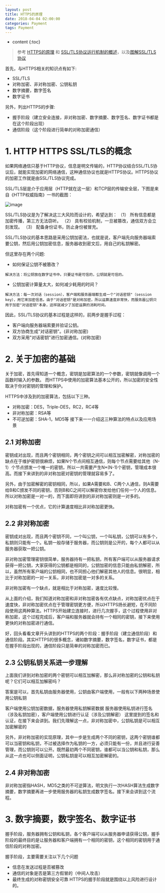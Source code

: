 ```yaml
---
layout: post
title: HTTPS的原理
date: 2018-04-04 02:00:00
categories: Payment
tags: Payment
---
```

* content
{:toc}

> 参考 [HTTPS的原理](http://quinnchen.me/2016/11/28/2016-11-28-https/) 和 [SSL/TLS协议运行机制的概述](http://www.ruanyifeng.com/blog/2014/02/ssl_tls.html)，以及[图解SSL/TLS协议](http://www.ruanyifeng.com/blog/2014/09/illustration-ssl.html)
> 

首先，与HTTPS相关的知识点有如下:
- SSL/TLS
- 对称加密、非对称加密、公钥私钥
- 数字摘要，数字签名
- 数字证书

另外，列出HTTPS的步骤:
- 握手阶段（建立安全连接，非对称加密、数字摘要、数字签名、数字证书都是在这个阶段出现）
- 通信阶段（这个阶段进行简单的对称加密通信）

# 1. HTTP HTTPS SSL/TLS的概念

如果网络通信只基于HTTP协议，信息是明文传输的，HTTP协议结合SSL/TLS协议后，就能实现加密的网络通信，这种通信协议也就是HTTPS协议。HTTPS协议的加密工作就是由SSL/TLS协议完成。

SSL/TLS层是介于应用层（HTTP就在这一层）和TCP层的传输安全层，下图是来自《HTTP权威指南》一书的截图：

![image](https://user-images.githubusercontent.com/18595935/39673625-b536889e-517a-11e8-89dd-88fbce05ba29.png)

SSL/TLS协议是为了解决这三大风险而设计的，希望达到：
（1） 所有信息都是加密传播，第三方无法窃听。
（2） 具有校验机制，一旦被篡改，通信双方会立刻发现。
（3） 配备身份证书，防止身份被冒充。

SSL/TLS协议的基本思路是采用公钥加密法，也就是说，客户端先向服务器端索要公钥，然后用公钥加密信息，服务器收到密文后，用自己的私钥解密。

但这里存在两个问题:

- 如何保证公钥不被篡改？

```
解决方法：将公钥放在数字证书中。只要证书是可信的，公钥就是可信的。
```

- 公钥加密计算量太大，如何减少耗用的时间？

```
解决方法：每一次对话（session），客户端和服务器端都生成一个"对话密钥"（session key），用它来加密信息。由于"对话密钥"是对称加密，所以运算速度非常快，而服务器公钥只用于加密"对话密钥"本身，这样就减少了加密运算的消耗时间。
```

因此，SSL/TLS协议的基本过程是这样的，前两步是握手过程：
- 客户端向服务器端索要并验证公钥。
- 双方协商生成"对话密钥"。(非对称加密)
- 双方采用"对话密钥"进行加密通信。(对称加密)

# 2. 关于加密的基础

关于加密，首先得知道一个概念，密钥是加密算法的一个参数，密钥就像调用一个函数时输入的参数。
而HTTPS中使用的加密算法基本公开的，所以加密的安全性取决于你对密钥的管理和保护。

HTTPS中涉及到的加密算法，包括以下三种。
- 对称加密：DES，Triple-DES，RC2，RC4等
- 非对称加密：RSA等
- 不可逆加密：SHA-1，MD5等
接下来一一介绍这三种算法的特点以及应用场景

## 2.1 对称加密

密钥成对出现，而且两个密钥相同，两个密钥之间可以相互加密解密，对称加密的缺点在于维护密钥很麻烦，如果N个节点间相互通信，则每个节点需要给其他（N-1）个节点颁发一个唯一的密钥，所以一共需要产生N*(N-1)个密钥，管理成本很高。而接下来讲到的非对称加密对密钥的管理就容易多了。

另外，由于加密解密的密钥相同，所以，如果A需要和B、C两个人通信，则A需要给B和C颁发不同的密钥，否则B和C之间可以解密你发给他们任何一个人的信息。所以对称加密是一对一的，而下面即将讲到的非对称加密则是一对多的。

对称加密有一个优点，它的计算速度相比非对称加密更快。

## 2.2 非对称加密

密钥成对出现，而且两个密钥不同，一个叫公钥，一个叫私钥，公钥可以有多个，私钥则只能有一个。私钥一般存储于服务器，而公钥则是公开的，每个人都可以从服务器获取一把公钥。

非对称加密管理密钥很简单，服务器持有一把私钥，所有客户端可以从服务器请求获得一把公钥，大家获得的公钥都是相同的，公钥加密的信息只能由私钥解密，所以，虽然所有客户端的公钥相同，也不同担心他们解密其他人的信息。很明显，相比于对称加密的一对一关系，非对称加密是一对多的关系。

非对称加密有一个缺点，就是相比于对称加密，速度比较慢。

从上面的介绍，我们知道对称加密和非对称加密各有优点缺点，对称加密优点在于速度快，非对称加密优点在于管理密钥更方便，所以HTTPS扬长避短，在不同阶段使用这两种算法。HTTPS开始建立连接时，进行几次握手，这个过程使用非对称加密，这个过程完成后，客户端和服务器就会持有一个相同的密钥，接下来使用更快的对称加密进行通信。

好，回头看看文章开头讲到的HTTPS的两个阶段：握手阶段（建立通信阶段）和通信阶段。其实HTTPS的很多概念，诸如数字摘要，数字签名，数字证书，都是在握手阶段出现的，通信阶段只是简单的对称加密而已。

## 2.3 公钥私钥关系进一步理解

上面我们讲到对称加密的两个密钥可以相互加解密，那么非对称加密的公钥和私钥呢？它们可以相互加解密吗？

答案是可以，首先私钥由服务器使用，公钥由客户端使用，一般有以下两种场景使用公钥私钥

客户端使用公钥加密数据，服务器使用私钥解密数据
服务器使用私钥进行签名（涉及私钥加密），客户端使用公钥进行认证（涉及公钥解密）
这里提到的签名和认证，在接下来会讲到。我们先理解这一点，非对称加密中，公钥私钥是可以相互加密解密的

另外，非对称加密的实现原理，其中一步是生成两个不同的密钥，这两个密钥谁都可以当密钥和私钥，不过被选择作为私钥的一方，必须只能有一份，并且进行妥善管理，而公钥则可以公开。既然最初两个不同密钥，谁都可以当公钥和私钥，那么从这一点也可以侧面证明，公钥私钥是可以相互加密解密的。

## 2.4 非对称加密

非对称加密指HASH，MD5之类的不可逆算法，明文执行一次HASH算法生成数字摘要，数字摘要再进一步使用服务器的私钥生成数字签名。接下来会讲到这个流程。

# 3. 数字摘要，数字签名、数字证书

握手阶段，服务器拥有公钥和私钥，各个客户端可以从服务器申请获得公钥，握手阶段的最终目的是让服务器和客户端拥有一个相同的密钥，这个相同的密钥用于通信阶段的对称加密。

握手阶段，主要需要关注以下几个问题
- 信息在发送过程是否被篡改
- 通信的对象是否是第三方假冒的（中间人攻击）
- 最终生成的对称密钥安全可靠
HTTPS的握手阶段就是围绕以上风险进行设计的。

